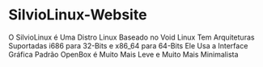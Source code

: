 # SilvioLinux-Website
O SilvioLinux é Uma Distro Linux Baseado no Void Linux Tem Arquiteturas Suportadas i686 para 32-Bits e x86_64 para 64-Bits Ele Usa a Interface Gráfica Padrão OpenBox é Muito Mais Leve e Muito Mais Minimalista
